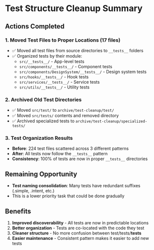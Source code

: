 # Test Structure Cleanup Summary

## Actions Completed

### 1. Moved Test Files to Proper Locations (17 files)
- ✅ Moved all test files from source directories to `__tests__` folders
- ✅ Organized tests by their module:
  - `src/__tests__/` - App-level tests
  - `src/components/__tests__/` - Component tests
  - `src/components/DesignSystem/__tests__/` - Design system tests
  - `src/hooks/__tests__/` - Hook tests
  - `src/services/__tests__/` - Service tests
  - `src/utils/__tests__/` - Utility tests

### 2. Archived Old Test Directories
- ✅ Moved `src/test/` to `archive/test-cleanup/test/`
- ✅ Moved `src/tests/` contents and removed directory
- ✅ Archived specialized tests to `archive/test-cleanup/specialized-tests/`

### 3. Test Organization Results
- **Before**: 224 test files scattered across 3 different patterns
- **After**: All tests now follow the `__tests__` pattern
- **Consistency**: 100% of tests are now in proper `__tests__` directories

## Remaining Opportunity
- **Test naming consolidation**: Many tests have redundant suffixes (.simple, .intent, etc.)
- This is a lower priority task that could be done gradually

## Benefits
1. **Improved discoverability** - All tests are now in predictable locations
2. **Better organization** - Tests are co-located with the code they test
3. **Cleaner structure** - No more confusion between test/tests/__tests__
4. **Easier maintenance** - Consistent pattern makes it easier to add new tests